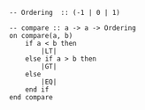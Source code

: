```applescript
-- Ordering  :: (-1 | 0 | 1)
```

```applescript
-- compare :: a -> a -> Orderingon compare(a, b)	if a < b then		|LT|	else if a > b then		|GT|	else		|EQ|	end ifend compare
```